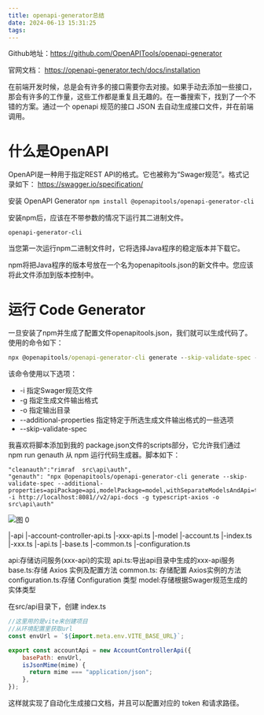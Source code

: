 ```yaml
---
title: openapi-generator总结
date: 2024-06-13 15:31:25
tags:
---
```


Github地址：https://github.com/OpenAPITools/openapi-generator

官网文档： https://openapi-generator.tech/docs/installation



在前端开发时候，总是会有许多的接口需要你去对接。如果手动去添加一些接口，那会有许多的工作量，这些工作都是重复且无趣的。在一番搜索下，找到了一个不错的方案。通过一个 openapi 规范的接口 JSON 去自动生成接口文件，并在前端调用。

# 什么是OpenAPI

OpenAPI是一种用于指定REST API的格式。它也被称为“Swager规范”。格式记录如下：
https://swagger.io/specification/

安装 OpenAPI Generator
`npm install @openapitools/openapi-generator-cli`

安装npm后，应该在不带参数的情况下运行其二进制文件。

`openapi-generator-cli`

当您第一次运行npm二进制文件时，它将选择Java程序的稳定版本并下载它。

npm将把Java程序的版本号放在一个名为openapitools.json的新文件中。您应该将此文件添加到版本控制中。

# 运行 Code Generator

一旦安装了npm并生成了配置文件openapitools.json，我们就可以生成代码了。使用的命令如下：

```cmd
npx @openapitools/openapi-generator-cli generate --skip-validate-spec --additional-properties=apiPackage=api,modelPackage=model,withSeparateModelsAndApi=true -i http://localhost:8081//v2/api-docs -g typescript-axios -o src\api\auth   
```

该命令使用以下选项：

+ -i 指定Swager规范文件
+ -g 指定生成文件输出格式
+ -o 指定输出目录
+ --additional-properties 指定特定于所选生成文件输出格式的一些选项
+ --skip-validate-spec 

我喜欢将脚本添加到我的 package.json文件的scripts部分，它允许我们通过 npm run genauth 从 npm 运行代码生成器。脚本如下：

```shell
"cleanauth":"rimraf  src\api\auth",
"genauth": "npx @openapitools/openapi-generator-cli generate --skip-validate-spec --additional-properties=apiPackage=api,modelPackage=model,withSeparateModelsAndApi=true -i http://localhost:8081//v2/api-docs -g typescript-axios -o src\api\auth"
```

![图 0](../cc1df421beae646c9bc1897a93138273c02f6af5d2f5abe0e12a1414f2799a93.png)  


|-api
    |-account-controller-api.ts
    |-xxx-api.ts
|-model
    |-account.ts
    |-index.ts
    |-xxx.ts
|-api.ts
|-base.ts
|-common.ts
|-configuration.ts

api:存储访问服务(xxx-api)的实现
api.ts:导出api目录中生成的xxx-api服务
base.ts:存储 Axios 实例及配置方法
common.ts: 存储配置 Axios实例的方法
configuration.ts:存储 Configuration 类型
model:存储根据Swager规范生成的 实体类型


在src/api目录下，创建 index.ts
```javascript
//这里用的是vite来创建项目
//从环境配置里获取url
const envUrl = `${import.meta.env.VITE_BASE_URL}`;

export const accountApi = new AccountControllerApi({
    basePath: envUrl,
    isJsonMime(mime) {
      return mime === "application/json";
    },
});

```

这样就实现了自动化生成接口文档，并且可以配置对应的 token 和请求路径。
